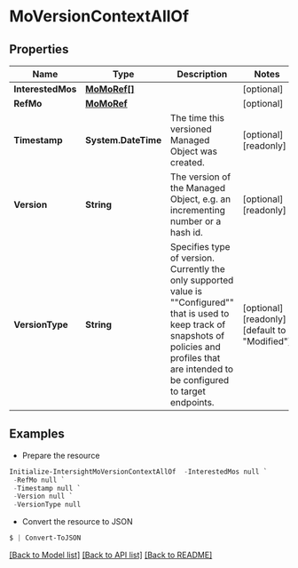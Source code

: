 # MoVersionContextAllOf
## Properties

Name | Type | Description | Notes
------------ | ------------- | ------------- | -------------
**InterestedMos** | [**MoMoRef[]**](MoMoRef.md) |  | [optional] 
**RefMo** | [**MoMoRef**](MoMoRef.md) |  | [optional] 
**Timestamp** | **System.DateTime** | The time this versioned Managed Object was created. | [optional] [readonly] 
**Version** | **String** | The version of the Managed Object, e.g. an incrementing number or a hash id. | [optional] [readonly] 
**VersionType** | **String** | Specifies type of version. Currently the only supported value is &quot;&quot;Configured&quot;&quot; that is used to keep track of snapshots of policies and profiles that are intended to be configured to target endpoints. | [optional] [readonly] [default to "Modified"]

## Examples

- Prepare the resource
```powershell
Initialize-IntersightMoVersionContextAllOf  -InterestedMos null `
 -RefMo null `
 -Timestamp null `
 -Version null `
 -VersionType null
```

- Convert the resource to JSON
```powershell
$ | Convert-ToJSON
```

[[Back to Model list]](../README.md#documentation-for-models) [[Back to API list]](../README.md#documentation-for-api-endpoints) [[Back to README]](../README.md)


